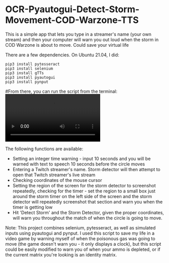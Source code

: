# OCR-Pyautogui-Detect-Storm-Movement-COD-Warzone-TTS
This is a simple app that lets you type in a streamer's name (your own stream) and then your computer will warn you out loud when the storm in COD Warzone is about to move. Could save your virtual life

There are a few dependencies. On Ubuntu 21.04, I did:
```
pip3 install pytesseract
pip3 install selenium
pip3 install gTTs
pip3 install pyautogui
pip3 install pynput
```
#From there, you can run the script from the terminal: 
![alt-text](https://github.com/kelmensonj/OCR-Pyautogui-Detect-Storm-Movement-COD-Warzone-TTs/blob/main/ocrDetect.mkv)

The following functions are available:
* Setting an integer time warning - input 10 seconds and you will be warned with text to speech 10 seconds before the circle moves
* Entering a Twitch streamer's name. Storm detector will then attempt to open that Twitch streamer's live stream
* Checking coordinates of the mouse cursor
* Setting the region of the screen for the storm detector to screenshot repeatedly, checking for the timer - set the region to a small box just around the storm timer on the left side of the screen and the storm detector will repeatedly screenshot that section and warn you when the timer is getting low
* Hit 'Detect Storm' and the Storm Detector, given the proper coordinates, will warn you throughout the match of when the circle is going to move. 

Note: This project combines selenium, pytesseract, as well as simulated inputs using pyautogui and pynput. I used this script to save my life in a video game by warning myself of when the poisonous gas was going to move (the game doesn't warn you - it only displays a clock), but this script could be easily modified to warn you of when your ammo is depleted, or if the current matrix you're looking is an identity matrix. 

